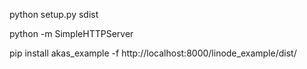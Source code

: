 python setup.py sdist

python -m SimpleHTTPServer


pip install akas_example -f http://localhost:8000/linode_example/dist/
